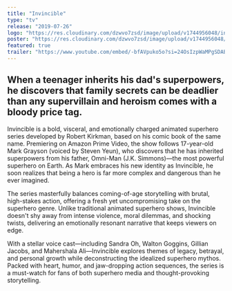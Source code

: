 ```yaml
---
title: "Invincible"
type: "tv"
release: "2019-07-26"
logo: "https://res.cloudinary.com/dzwvo7zsd/image/upload/v1744956048/invincible-logo_xdotqr.png"
poster: "https://res.cloudinary.com/dzwvo7zsd/image/upload/v1744956048/invincible-poster_qdc8kd.jpg"
featured: true
trailer: "https://www.youtube.com/embed/-bfAVpuko5o?si=24OsIzpWaMPgSDAB"
---
```


## When a teenager inherits his dad's superpowers, he discovers that family secrets can be deadlier than any supervillain and heroism comes with a bloody price tag.

Invincible is a bold, visceral, and emotionally charged animated superhero series developed by Robert Kirkman, based on his comic book of the same name. Premiering on Amazon Prime Video, the show follows 17-year-old Mark Grayson (voiced by Steven Yeun), who discovers that he has inherited superpowers from his father, Omni-Man (J.K. Simmons)—the most powerful superhero on Earth. As Mark embraces his new identity as Invincible, he soon realizes that being a hero is far more complex and dangerous than he ever imagined.

The series masterfully balances coming-of-age storytelling with brutal, high-stakes action, offering a fresh yet uncompromising take on the superhero genre. Unlike traditional animated superhero shows, Invincible doesn't shy away from intense violence, moral dilemmas, and shocking twists, delivering an emotionally resonant narrative that keeps viewers on edge.

With a stellar voice cast—including Sandra Oh, Walton Goggins, Gillian Jacobs, and Mahershala Ali—Invincible explores themes of legacy, betrayal, and personal growth while deconstructing the idealized superhero mythos. Packed with heart, humor, and jaw-dropping action sequences, the series is a must-watch for fans of both superhero media and thought-provoking storytelling.